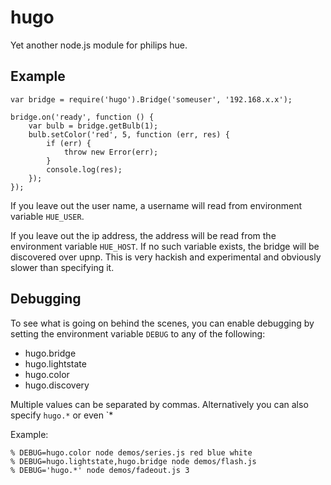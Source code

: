 hugo
====

Yet another node.js module for philips hue.


Example
-------

    var bridge = require('hugo').Bridge('someuser', '192.168.x.x');

    bridge.on('ready', function () {
        var bulb = bridge.getBulb(1);
        bulb.setColor('red', 5, function (err, res) {
            if (err) {
                throw new Error(err);
            }
            console.log(res);
        });
    });

If you leave out the user name, a username will read from environment variable
`HUE_USER`.

If you leave out the ip address, the address will be read from the environment
variable `HUE_HOST`. If no such variable exists, the bridge will be discovered
over upnp.
This is very hackish and experimental and obviously slower than specifying it.

Debugging
---------
To see what is going on behind the scenes, you can enable debugging by
setting the environment variable `DEBUG` to any of the following:

* hugo.bridge
* hugo.lightstate
* hugo.color
* hugo.discovery

Multiple values can be separated by commas. Alternatively you can also specify `hugo.*` or even `*

Example:

    % DEBUG=hugo.color node demos/series.js red blue white
    % DEBUG=hugo.lightstate,hugo.bridge node demos/flash.js
    % DEBUG='hugo.*' node demos/fadeout.js 3

